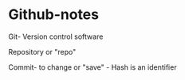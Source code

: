 # Github-notes
Git- Version control software 

Repository or "repo"

Commit- to change or "save" - Hash is an identifier

